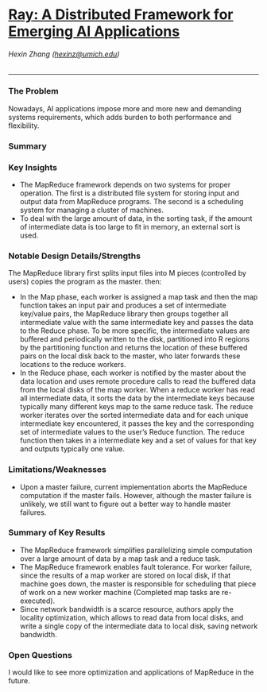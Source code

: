 # [Ray: A Distributed Framework for Emerging AI Applications](https://www.usenix.org/system/files/osdi18-moritz.pdf)
###### Hexin Zhang (hexinz@umich.edu)

---

### The Problem
<!-- [A single problem] -->
Nowadays, AI applications impose more and more new and demanding systems requirements, which adds burden to both performance and flexibility.
### Summary 
<!-- [Up to 3 sentences] -->


### Key Insights 
<!-- [Up to 2 insights] -->
- The MapReduce framework depends on two systems for proper operation. The first is a distributed file system for storing input and output data from MapReduce programs. The second is a scheduling system for managing a cluster of machines.
- To deal with the large amount of data, in the sorting task, if the amount of intermediate data is too large to fit in memory, an external sort is used. 


### Notable Design Details/Strengths 
<!-- [Up to 2 details/strengths] -->

The MapReduce library first splits input files into M pieces (controlled by users) copies the program as the master. then:
- In the Map phase, each worker is assigned a map task and then the map function takes an input pair and produces a set of intermediate key/value pairs, the MapReduce library then groups together all intermediate value with the same intermediate key and passes the data to the Reduce phase. To be more specific, the intermediate values are buffered and periodically written to the disk, partitioned into R regions by the partitioning function and returns the location of these buffered pairs on the local disk back to the master, who later forwards these locations to the reduce workers.
- In the Reduce phase, each worker is notified by the master about the data location and uses remote procedure calls to read the buffered data from the local disks of the map worker. When a reduce worker has read all intermediate data, it sorts the data by the intermediate keys because typically many different keys map to the same reduce task. The reduce worker iterates over the sorted intermediate data and for each unique intermediate key encountered, it passes the key and the corresponding set of intermediate values to the user’s Reduce function. The reduce function then takes in a intermediate key and a set of values for that key and outputs typically one value. 

### Limitations/Weaknesses 
<!-- [up to 2 weaknesses] -->
- Upon a master failure, current implementation aborts the MapReduce computation if the master fails. However, although the master failure is unlikely, we still want to figure out a better way to handle master failures.

### Summary of Key Results 
<!-- [Up to 3 results] -->
- The MapReduce framework simplifies parallelizing simple computation over a large amount of data by a map task and a reduce task. 
- The MapReduce framework enables fault tolerance. For worker failure, since the results of a map worker are stored on local disk, if that machine goes down, the master is responsible for scheduling that piece of work on a new worker machine (Completed map tasks are re-executed). 
-  Since network bandwidth is a scarce resource, authors apply the locality optimization, which allows to read data from local disks, and write a single copy of the intermediate data to local disk, saving network bandwidth.

### Open Questions 
<!-- [Where to go from here?] -->
I would like to see more optimization and applications of MapReduce in the future.
